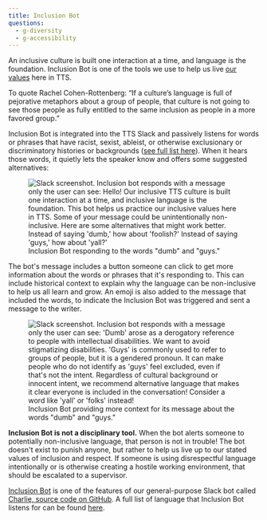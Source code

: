```yaml
---
title: Inclusion Bot
questions:
  - g-diversity
  - g-accessibility
---
```


An inclusive culture is built one interaction at a time, and language is the
foundation. Inclusion Bot is one of the tools we use to help us live
[our values]({{site.baseurl}}/about-us/tts-history/#our-values) here in TTS.

To quote Rachel Cohen-Rottenberg: “If a culture’s language is full of pejorative
metaphors about a group of people, that culture is not going to see those people
as fully entitled to the same inclusion as people in a more favored group.”

Inclusion Bot is integrated into the TTS Slack and passively listens for words
or phrases that have racist, sexist, ableist, or otherwise exclusionary or
discriminatory histories or backgrounds ([see full list here](https://github.com/18F/charlie/blob/main/InclusionBot.md#ableist)). When it hears those words, it quietly
lets the speaker know and offers some suggested alternatives:

<figure>
  <img src="{{site.baseurl}}/images/inclusion-bot-1.png" alt="Slack screenshot. Inclusion bot responds with a message only the user can see: Hello! Our inclusive TTS culture is built one interaction at a time, and inclusive language is the foundation. This bot helps us practice our inclusive values here in TTS. Some of your message could be unintentionally non-inclusive. Here are some alternatives that might work better. Instead of saying 'dumb,' how about 'foolish?' Instead of saying 'guys,' how about 'yall?'">
  <figcaption>
    Inclusion Bot responding to the words "dumb" and "guys."
  </figcaption>
</figure>

The bot's message includes a button someone can click to get more information
about the words or phrases that it's responding to. This can include historical
context to explain why the language can be non-inclusive to help us all learn
and grow. An emoji is also added to the message that included the words, to
indicate the Inclusion Bot was triggered and sent a message to the writer.

<figure>
  <img src="{{site.baseurl}}/images/inclusion-bot-2.png" alt="Slack screenshot. Inclusion bot responds with a message only the user can see: 'Dumb' arose as a derogatory reference to people with intellectual disabilities. We want to avoid stigmatizing disabilities. 'Guys' is commonly used to refer to groups of people, but it is a gendered pronoun. It can make people who do not identify as 'guys' feel excluded, even if that's not the intent. Regardless of cultural background or innocent intent, we recommend alternative language that makes it clear everyone is included in the conversation! Consider a word like 'yall' or 'folks' instead!">
  <figcaption>
    Inclusion Bot providing more context for its message about the words "dumb"
    and "guys."
  </figcaption>
</figure>

**Inclusion Bot is not a disciplinary tool.** When the bot alerts someone to
potentially non-inclusive language, that person is not in trouble! The bot
doesn't exist to punish anyone, but rather to help us live up to our stated
values of inclusion and respect. If someone is using disrespectful language
intentionally or is otherwise creating a hostile working environment, that
should be escalated to a supervisor.

[Inclusion Bot](https://github.com/18F/charlie/blob/main/InclusionBot.md) is one of the features of our general-purpose Slack bot called
[Charlie, source code on GitHub](https://github.com/18f/charlie#inclusion-bot). A full list of language that Inclusion Bot listens for can be found [here](https://github.com/18F/charlie/blob/main/InclusionBot.md#ableist).
